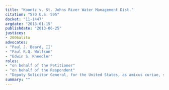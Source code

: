 ```yaml
---
title: "Koontz v. St. Johns River Water Management Dist."
citation: "570 U.S. 595"
docket: "11-1447"
argdate: "2013-01-15"
publishdate: "2013-06-25"
justices:
- 2006alito
advocates:
- "Paul J. Beard, II"
- "Paul R.Q. Wolfson"
- "Edwin S. Kneedler"
roles:
- "on behalf of the Petitioner"
- "on behalf of the Respondent"
- "Deputy Solicitor General, for the United States, as amicus curiae, supporting the Respondent"
summary: ""
---
```


